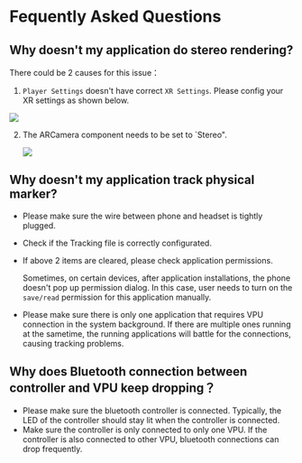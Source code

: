 # Fequently Asked Questions




## Why doesn't my application do stereo rendering?

There could be 2 causes for this issue：

1. `Player Settings` doesn't have correct `XR Settings`. Please config your XR settings as shown below.

![](https://ximmerse-1253940012.cos.ap-guangzhou.myqcloud.com/slide-in-sdk/xr-settings.png)

2. The ARCamera component needs to be set to `Stereo".

   ![](https://ximmerse-1253940012.cos.ap-guangzhou.myqcloud.com/slide-in-sdk/main-cam-rendering-mode.png)



## Why doesn't my application track physical marker?

- Please make sure the wire between phone and headset is tightly plugged.

- Check if the Tracking file is correctly configurated. 

- If above 2 items are cleared, please check application permissions. 

  Sometimes, on certain devices, after application installations, the phone doesn't pop up permission dialog. In this case, user needs to turn on the `save/read` permission for this application manually.

- Please make sure there is only one application that requires VPU connection in the system background. If there are multiple ones running at the sametime, the running applications will battle for the connections, causing tracking problems.



## Why does Bluetooth connection between controller and VPU keep dropping？

- Please make sure the bluetooth controller is connected. Typically, the LED of the controller should stay lit when the controller is connected.
- Make sure the controller is only connected to only one VPU. If the controller is also connected to other VPU, bluetooth connections can drop frequently.
